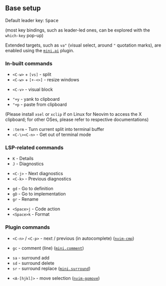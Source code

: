 ## Base setup

Default leader key: <kbd>Space</kbd>

(most key bindings, such as leader-led ones,
can be explored with the `which-key` pop-up)

Extended targets,
such as `va"` (visual select, around `"` quotation marks),
are enabled using the
[`mini.ai`](https://github.com/echasnovski/mini.nvim/blob/main/readmes/mini-ai.md)
plugin.

### In-built commands

- `<C-w>` + `[vs]` - split
- `<C-w>` + `[+-<>]` - resize windows

* `<C-v>` - visual block

- `"+y` - yank to clipboard
- `"+p` - paste from clipboard

(Please install `xsel` or `xclip` if on Linux
for Neovim to access the X clipboard;
for other OSes, please refer to respective documentations)

* `:term` - Turn current split into terminal buffer
* `<C-\><C-n>` - Get out of terminal mode

### LSP-related commands

- `K` - Details
- `J` - Diagnostics

* `<C-j>` - Next diagnostics
* `<C-k>` - Previous diagnostics

- `gd` - Go to definition
- `gD` - Go to implementation
- `gr` - Rename

* `<Space>j` - Code action
* `<Space>k` - Format

### Plugin commands

- `<C-n>` / `<C-p>` - next / previous (in autocomplete)
  ([`nvim-cmp`](https://github.com/hrsh7th/nvim-cmp))

* `gc` - comment (line)
  ([`mini.comment`](https://github.com/echasnovski/mini.nvim/blob/main/readmes/mini-comment.md))

- `sa` - surround add
- `sd` - surround delete
- `sr` - surround replace
  ([`mini.surround`](https://github.com/echasnovski/mini.nvim/blob/main/readmes/mini-surround.md))

* `<A-[hjkl]>` - move selection
  ([`nvim-gomove`](https://github.com/booperlv/nvim-gomove))
